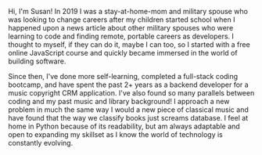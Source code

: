Hi, I'm Susan! In 2019 I was a stay-at-home-mom and military spouse who was looking to change careers after my children started school when I happened upon a news article about other military spouses who were learning to code and finding remote, portable careers as developers. I thought to myself, if they can do it, maybe I can too, so I started with a free online JavaScript course and quickly became immersed in the world of building software.

Since then, I've done more self-learning, completed a full-stack coding bootcamp, and have spent the past 2+ years as a backend developer for a music copyright CRM application. I've also found so many parallels between coding and my past music and library background! I approach a new problem in much the same way I would a new piece of classical music and have found that the way we classify books just screams database. I feel at home in Python because of its readability, but am always adaptable and open to expanding my skillset as I know the world of technology is constantly evolving.      
<!---
S-Stephan/S-Stephan is a ✨ special ✨ repository because its `README.md` (this file) appears on your GitHub profile.
You can click the Preview link to take a look at your changes.
--->
